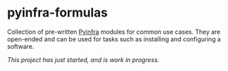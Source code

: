 # pyinfra-formulas

Collection of pre-written [Pyinfra](https://github.com/Fizzadar/pyinfra) modules for common use cases. They are open-ended and can be used for tasks such as installing and configuring a software.

*This project has just started, and is work in progress.*

